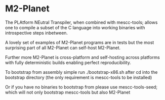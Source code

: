 # M2-Planet
The PLAtform NEutral Transpiler, when combined with mescc-tools;
allows one to compile a subset of the C language into working binaries
with introspective steps inbetween.

A lovely set of examples of M2-Planet programs are in tests but the most
surprising part of all M2-Planet can self-host M2-Planet.

Further more M2-Planet is cross-platform and self-hosting across platforms
with fully deterministic builds enabling perfect reproducibility.

To bootstrap from assembly simple run ./bootstrap-x86.sh after cd into the
bootstrap directory (the only requirement is mescc-tools to be installed)

Or if you have no binaries to bootstrap from please use mescc-tools-seed;
which will not only bootstrap mescc-tools but also M2-Planet
